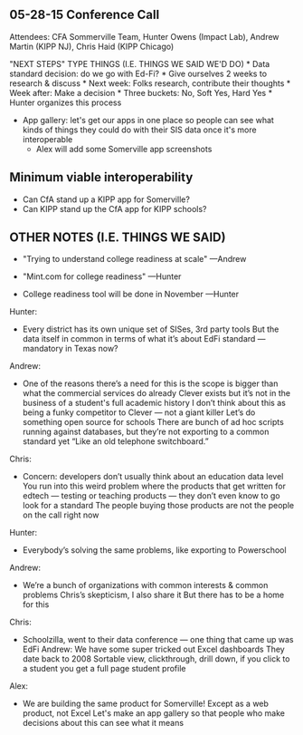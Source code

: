 ## 05-28-15 Conference Call

Attendees: CFA Sommerville Team, Hunter Owens (Impact Lab), Andrew Martin (KIPP NJ), Chris Haid (KIPP Chicago)

"NEXT STEPS" TYPE THINGS (I.E. THINGS WE SAID WE'D DO)
	* Data standard decision: do we go with Ed-Fi?
	* Give ourselves 2 weeks to research & discuss
	* Next week:  Folks research, contribute their thoughts
	* Week after:  Make a decision
	* Three buckets:  No, Soft Yes, Hard Yes
	* Hunter organizes this process
* App gallery:  let's get our apps in one place so people can see what kinds of things they could do with their SIS data once it's more interoperable
	* Alex will add some Somerville app screenshots
## Minimum viable interoperability
* Can CfA stand up a KIPP app for Somerville?
* Can KIPP stand up the CfA app for KIPP schools?

## OTHER NOTES (I.E. THINGS WE SAID)
* "Trying to understand college readiness at scale" —Andrew

* "Mint.com for college readiness"  —Hunter
* College readiness tool will be done in November  —Hunter

Hunter:

* Every district has its own unique set of SISes, 3rd party tools
But the data itself in common in terms of what it’s about
EdFi standard — mandatory in Texas now?

Andrew:
* One of the reasons there’s a need for this is the scope is bigger than what the commercial services do already
Clever exists but it’s not in the business of a student's full academic history
I don’t think about this as being a funky competitor to Clever — not a giant killer
Let’s do something open source for schools
There are bunch of ad hoc scripts running against databases, but they’re not exporting to a common standard yet
“Like an old telephone switchboard.” 

Chris:
* Concern: developers don’t usually think about an education data level
You run into this weird problem where the products that get written for edtech — testing or teaching products — they don’t even know to go look for a standard
The people buying those products are not the people on the call right now

Hunter:
* Everybody’s solving the same problems, like exporting to Powerschool

Andrew:
* We’re a bunch of organizations with common interests & common problems
Chris’s skepticism, I also share it
But there has to be a home for this

Chris:
* Schoolzilla, went to their data conference — one thing that came up was EdFi
Andrew:
We have some super tricked out Excel dashboards
They date back to 2008
Sortable view, clickthrough, drill down, if you click to a student you get a full page student profile

Alex:
* We are building the same product for Somerville!
Except as a web product, not Excel
Let's make an app gallery so that people who make decisions about this can see what it means